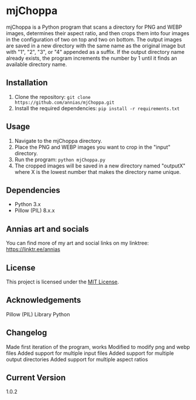 # mjChoppa

mjChoppa is a Python program that scans a directory for PNG and WEBP images, determines their aspect ratio, and then crops them into four images in the configuration of two on top and two on bottom. The output images are saved in a new directory with the same name as the original image but with "1", "2", "3", or "4" appended as a suffix. If the output directory name already exists, the program increments the number by 1 until it finds an available directory name.

## Installation

1. Clone the repository: `git clone https://github.com/annias/mjChoppa.git`
2. Install the required dependencies: `pip install -r requirements.txt`

## Usage

1. Navigate to the mjChoppa directory.
2. Place the PNG and WEBP images you want to crop in the "input" directory.
3. Run the program: `python mjChoppa.py`
4. The cropped images will be saved in a new directory named "outputX" where X is the lowest number that makes the directory name unique.

## Dependencies

- Python 3.x
- Pillow (PIL) 8.x.x

## Annias art and socials

You can find more of my art and social links on my linktree: https://linktr.ee/annias

## License

This project is licensed under the [MIT License](https://opensource.org/licenses/MIT).

## Acknowledgements
Pillow (PIL) Library
Python

## Changelog
Made first iteration of the program, works
Modified to modify png and webp files
Added support for multiple input files
Added support for multiple output directories
Added support for multiple aspect ratios

## Current Version

1.0.2